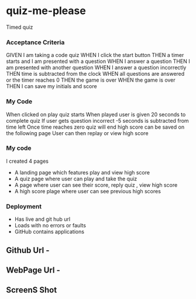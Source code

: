 # quiz-me-please
Timed quiz

### Acceptance Criteria 
GIVEN I am taking a code quiz
WHEN I click the start button
THEN a timer starts and I am presented with a question
WHEN I answer a question
THEN I am presented with another question
WHEN I answer a question incorrectly
THEN time is subtracted from the clock
WHEN all questions are answered or the timer reaches 0
THEN the game is over
WHEN the game is over
THEN I can save my initials and score

### My Code 
When clicked on play quiz starts 
When played user is given 20 seconds to complete quiz
If user gets question incorrect -5 seconds is subtracted from time left
Once time reaches zero quiz will end high score can be saved on the following page 
User can then replay or view high score 

### My code 
I created 4 pages 
* A landing page which features play and view high score 
* A quiz page where user can play and take the quiz 
* A page where user can see their score, reply quiz , view high score
* A high score plage where user can see previous high scores

### Deployment
* Has live and git hub url
* Loads with no errors or faults 
* GitHub contains applications 

## Github Url - 
## WebPage Url -

## ScreenS Shot 

